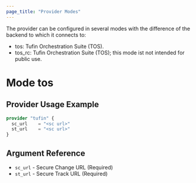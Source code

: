 ```yaml
---
page_title: "Provider Modes"
---
```

The provider can be configured in several modes with the difference of the backend to which it connects to:

* tos: Tufin Orchestration Suite (TOS).
* tos_rc: Tufin Orchestration Suite (TOS); this mode ist not intended for public use.

# Mode tos

## Provider Usage Example

```terraform
provider "tufin" {
  sc_url    = "<sc url>"
  st_url    = "<sc url>"
}
```

## Argument Reference

* `sc_url` - Secure Change URL (Required)
* `st_url` - Secure Track URL (Required)
